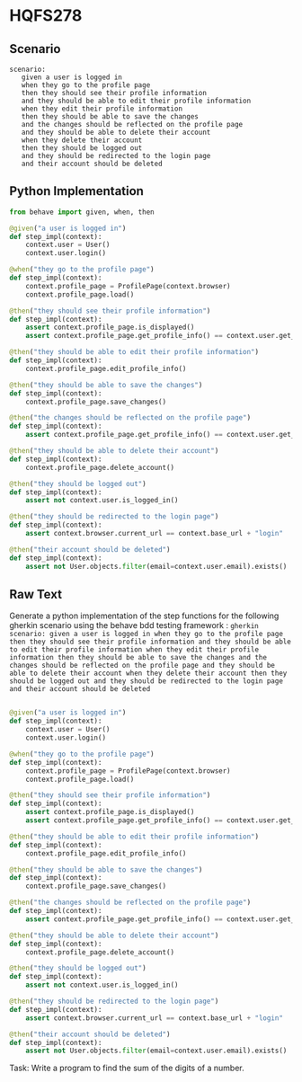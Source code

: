 # HQFS278
## Scenario
```gherkin
scenario: 
   given a user is logged in 
   when they go to the profile page 
   then they should see their profile information 
   and they should be able to edit their profile information 
   when they edit their profile information 
   then they should be able to save the changes 
   and the changes should be reflected on the profile page 
   and they should be able to delete their account 
   when they delete their account 
   then they should be logged out 
   and they should be redirected to the login page 
   and their account should be deleted
```


## Python Implementation
```python
from behave import given, when, then

@given("a user is logged in")
def step_impl(context):
    context.user = User()
    context.user.login()

@when("they go to the profile page")
def step_impl(context):
    context.profile_page = ProfilePage(context.browser)
    context.profile_page.load()

@then("they should see their profile information")
def step_impl(context):
    assert context.profile_page.is_displayed()
    assert context.profile_page.get_profile_info() == context.user.get_profile_info()

@then("they should be able to edit their profile information")
def step_impl(context):
    context.profile_page.edit_profile_info()

@then("they should be able to save the changes")
def step_impl(context):
    context.profile_page.save_changes()

@then("the changes should be reflected on the profile page")
def step_impl(context):
    assert context.profile_page.get_profile_info() == context.user.get_edited_profile_info()

@then("they should be able to delete their account")
def step_impl(context):
    context.profile_page.delete_account()

@then("they should be logged out")
def step_impl(context):
    assert not context.user.is_logged_in()

@then("they should be redirected to the login page")
def step_impl(context):
    assert context.browser.current_url == context.base_url + "login"

@then("their account should be deleted")
def step_impl(context):
    assert not User.objects.filter(email=context.user.email).exists()
```


## Raw Text
Generate a python implementation of the step functions for the following gherkin scenario using the behave bdd testing framework : ```gherkin scenario: given a user is logged in when they go to the profile page then they should see their profile information and they should be able to edit their profile information when they edit their profile information then they should be able to save the changes and the changes should be reflected on the profile page and they should be able to delete their account when they delete their account then they should be logged out and they should be redirected to the login page and their account should be deleted ```



```python from behave import given, when, then

@given("a user is logged in")
def step_impl(context):
    context.user = User()
    context.user.login()

@when("they go to the profile page")
def step_impl(context):
    context.profile_page = ProfilePage(context.browser)
    context.profile_page.load()

@then("they should see their profile information")
def step_impl(context):
    assert context.profile_page.is_displayed()
    assert context.profile_page.get_profile_info() == context.user.get_profile_info()

@then("they should be able to edit their profile information")
def step_impl(context):
    context.profile_page.edit_profile_info()

@then("they should be able to save the changes")
def step_impl(context):
    context.profile_page.save_changes()

@then("the changes should be reflected on the profile page")
def step_impl(context):
    assert context.profile_page.get_profile_info() == context.user.get_edited_profile_info()

@then("they should be able to delete their account")
def step_impl(context):
    context.profile_page.delete_account()

@then("they should be logged out")
def step_impl(context):
    assert not context.user.is_logged_in()

@then("they should be redirected to the login page")
def step_impl(context):
    assert context.browser.current_url == context.base_url + "login"

@then("their account should be deleted")
def step_impl(context):
    assert not User.objects.filter(email=context.user.email).exists()
```

Task: Write a program to find the sum of the digits of a number.

